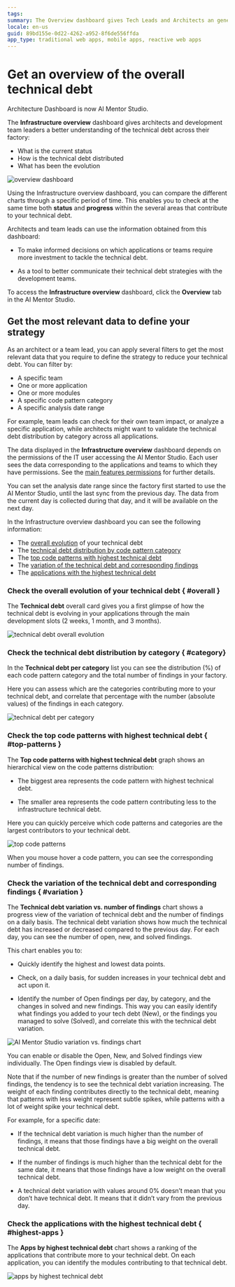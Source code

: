 ```yaml
---
tags: 
summary: The Overview dashboard gives Tech Leads and Architects an general overview of the status and evolution of the technical debt in their applications.
locale: en-us
guid: 89bd155e-0d22-4262-a952-8f6de556ffda
app_type: traditional web apps, mobile apps, reactive web apps
---
```


# Get an overview of the overall technical debt

<div class="info" markdown="1">

Architecture Dashboard is now AI Mentor Studio.

</div>

The **Infrastructure overview** dashboard gives architects and development team leaders a better understanding of the technical debt across their factory: 

* What is the current status
* How is the technical debt distributed
* What has been the evolution

![overview dashboard](images/overview-dashboard-ams.png)

Using the Infrastructure overview dashboard, you can compare the different charts through a specific period of time. This enables you to check at the same time both **status** and **progress** within the several areas that contribute to your technical debt.

Architects and team leads can use the information obtained from this dashboard:

* To make informed decisions on which applications or teams require more investment to tackle the technical debt.

* As a tool to better communicate their technical debt strategies with the development teams.

To access the **Infrastructure overview** dashboard, click the **Overview** tab in the AI Mentor Studio.

## Get the most relevant data to define your strategy

As an architect or a team lead, you can apply several filters to get the most relevant data that you require to define the strategy to reduce your technical debt. You can filter by:

* A specific team
* One or more application
* One or more modules
* A specific code pattern category
* A specific analysis date range

For example, team leads can check for their own team impact, or analyze a specific application, while architects might want to validate the technical debt distribution by category across all applications.

The data displayed in the **Infrastructure overview** dashboard depends on the permissions of the IT user accessing the AI Mentor Studio. Each user sees the data corresponding to the applications and teams to which they have permissions. See the [main features permissions](how-works.md#Permissions) for further details.

<div class="info" markdown="1">

You can set the analysis date range since the factory first started to use the AI Mentor Studio, until the last sync from the previous day. The data from the current day is collected during that day, and it will be available on the next day.

</div>

In the Infrastructure overview dashboard you can see the following information:

* The [overall evolution](#overall) of your technical debt
* The [technical debt distribution by code pattern category](#category)
* The [top code patterns with highest technical debt](#top-patterns)
* The [variation of the technical debt and corresponding findings](#variation)
* The [applications with the highest technical debt](#highest-apps)

### Check the overall evolution of your technical debt { #overall }

The **Technical debt** overall card gives you a first glimpse of how the technical debt is evolving in your applications through the main development slots (2 weeks, 1 month, and 3 months).

![technical debt overall evolution](images/overview-overall-card-ams.png)

### Check the technical debt distribution by category { #category}

In the **Technical debt per category** list you can see the distribution (%) of each code pattern category and the total number of findings in your factory.

Here you can assess which are the categories contributing more to your technical debt, and correlate that percentage with the number (absolute values) of the findings in each category.

![technical debt per category](images/overview-debt-per-category-ams.png)

### Check the top code patterns with highest technical debt { #top-patterns }

The **Top code patterns with highest technical debt** graph shows an hierarchical view on the code patterns distribution:

* The biggest area represents the code pattern with highest technical debt.

* The smaller area represents the code pattern contributing less to the infrastructure technical debt.

Here you can quickly perceive which code patterns and categories are the largest contributors to your technical debt.

![top code patterns](images/overview-top-patterns-ams.png)

When you mouse hover a code pattern, you can see the corresponding number of findings.

### Check the variation of the technical debt and corresponding findings { #variation }

The **Technical debt variation vs. number of findings** chart shows a progress view of the variation of technical debt and the number of findings on a daily basis. The technical debt variation shows how much the technical debt has increased or decreased compared to the previous day. For each day, you can see the number of open, new, and solved findings.

This chart enables you to:

* Quickly identify the highest and lowest data points.

* Check, on a daily basis, for sudden increases in your technical debt and act upon it.

* Identify the number of Open findings per day, by category, and the changes in solved and new findings. This way you can easily identify what findings you added to your tech debt (New), or the findings you managed to solve (Solved), and correlate this with the technical debt variation.

![AI Mentor Studio variation vs. findings chart](images/overview-variation-ams.png)

<div class="info" markdown="1">

You can enable or disable the Open, New, and Solved findings view individually. The Open findings view is disabled by default.

</div>

Note that if the number of new findings is greater than the number of solved findings, the tendency is to see the technical debt variation increasing. The weight of each finding contributes directly to the technical debt, meaning that patterns with less weight represent subtle spikes, while patterns with a lot of weight spike your technical debt.

For example, for a specific date:

* If the technical debt variation is much higher than the number of findings, it means that those findings have a big weight on the overall technical debt.

* If the number of findings is much higher than the technical debt for the same date, it means that those findings have a low weight on the overall technical debt.

* A technical debt variation with values around 0% doesn’t mean that you don’t have technical debt. It means that it didn’t vary from the previous day. 

### Check the applications with the highest technical debt { #highest-apps }

The **Apps by highest technical debt** chart shows a ranking of the applications that contribute more to your technical debt. On each application, you can identify the modules contributing to that technical debt.

![apps by highest technical debt](images/overview-apps-by-highest-ams.png)

